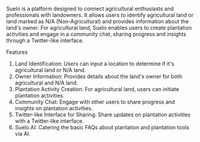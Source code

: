 Suelo is a platform designed to connect agricultural enthusiasts and professionals with landowners. It allows users to identify agricultural land or land marked as N/A (Non-Agricultural) and provides information about the land's owner. For agricultural land, Suelo enables users to create plantation activities and engage in a community chat, sharing progress and insights through a Twitter-like interface.

Features

1. Land Identification: Users can input a location to determine if it's agricultural land or N/A land.
2. Owner Information: Provides details about the land's owner for both agricultural and N/A land.
3. Plantation Activity Creation: For agricultural land, users can initiate plantation activities.
4. Community Chat: Engage with other users to share progress and insights on plantation activities.
5. Twitter-like Interface for Sharing: Share updates on plantation activities with a Twitter-like interface.
6. Suelo.AI: Catering the basic FAQs about plantation and plantation tools via AI.
